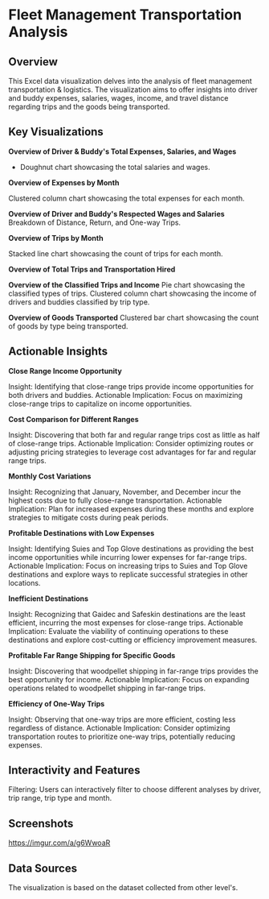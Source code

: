 # Fleet Management Transportation Analysis

## Overview

This Excel data visualization delves into the analysis of fleet management transportation & logistics. The visualization aims to offer insights into driver and buddy expenses, salaries, wages, income, and travel distance regarding trips and the goods being transported.

## Key Visualizations

**Overview of Driver & Buddy's Total Expenses, Salaries, and Wages**

 - Doughnut chart showcasing the total salaries and wages.

**Overview of Expenses by Month**

Clustered column chart showcasing the total expenses for each month.

**Overview of Driver and Buddy's Respected Wages and Salaries**
Breakdown of Distance, Return, and One-way Trips.

**Overview of Trips by Month**

Stacked line chart showcasing the count of trips for each month.

**Overview of Total Trips and Transportation Hired**

**Overview of the Classified Trips and Income**
Pie chart showcasing the classified types of trips.
Clustered column chart showcasing the income of drivers and buddies classified by trip type.

**Overview of Goods Transported**
Clustered bar chart showcasing the count of goods by type being transported.

## Actionable Insights

**Close Range Income Opportunity**

Insight: Identifying that close-range trips provide income opportunities for both drivers and buddies.
Actionable Implication: Focus on maximizing close-range trips to capitalize on income opportunities.

**Cost Comparison for Different Ranges**

Insight: Discovering that both far and regular range trips cost as little as half of close-range trips.
Actionable Implication: Consider optimizing routes or adjusting pricing strategies to leverage cost advantages for far and regular range trips.

**Monthly Cost Variations**

Insight: Recognizing that January, November, and December incur the highest costs due to fully close-range transportation.
Actionable Implication: Plan for increased expenses during these months and explore strategies to mitigate costs during peak periods.

**Profitable Destinations with Low Expenses**

Insight: Identifying Suies and Top Glove destinations as providing the best income opportunities while incurring lower expenses for far-range trips.
Actionable Implication: Focus on increasing trips to Suies and Top Glove destinations and explore ways to replicate successful strategies in other locations.

**Inefficient Destinations**

Insight: Recognizing that Gaidec and Safeskin destinations are the least efficient, incurring the most expenses for close-range trips.
Actionable Implication: Evaluate the viability of continuing operations to these destinations and explore cost-cutting or efficiency improvement measures.

**Profitable Far Range Shipping for Specific Goods**

Insight: Discovering that woodpellet shipping in far-range trips provides the best opportunity for income.
Actionable Implication: Focus on expanding operations related to woodpellet shipping in far-range trips.

**Efficiency of One-Way Trips**

Insight: Observing that one-way trips are more efficient, costing less regardless of distance.
Actionable Implication: Consider optimizing transportation routes to prioritize one-way trips, potentially reducing expenses.

## Interactivity and Features

Filtering:
Users can interactively filter to choose different analyses by driver, trip range, trip type and month.

## Screenshots

https://imgur.com/a/g6WwoaR

## Data Sources

The visualization is based on the dataset collected from other level's.


